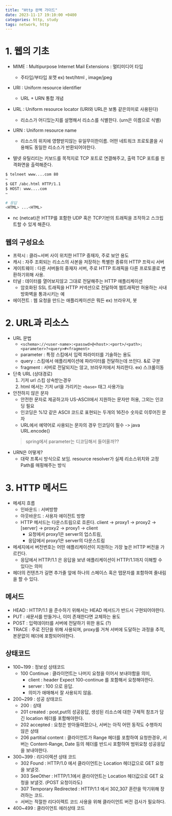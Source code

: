 ```yaml
---
title: "Http 완벽 가이드"
date: 2023-11-17 19:10:00 +0400
categories: http, study
tags: network, http
---
```



 # 1. 웹의 기초
 - MIME : Multipurpose Internet Mail Extensions : 멀티미디어 타입
   - 주타입/부타입 포맷  ex) text/html , image/jpeg
 - URI : Uniform resource identifier 
   - URL + URN 통합 개념
 - URL : Uniform resource locator (URI와 URL은 보통 같은의미로 사용된다)
   - 리소스가 어디있는지를 설명해서 리소스를 식별한다. (urn은 이름으로 식별)
 - URN : Uniform resource name
   - 리소스의 위치에 영향받지않는 유일무이한이름. 어떤 네트워크 프로토콜을 사용해도 동일한 리소스가 반환되어야한다.

- 텔넷 유틸리티는 키보드를 목적지로 TCP 포트로 연결해주고, 출력 TCP 포트를 원격화면을 출력해준다.
```sh
$ telneet www....com 80
~
$ GET /abc.html HTTP/1.1
$ HOST: www....com
~

# 응답
<HTML> ...<HTML>
```
- nc (netcat)은 HTTP를 포함한 UDP 혹은 TCP기반의 트래픽을 조작하고 스크립트할 수 있게 해준다.
  
## 웹의 구성요소
- 프락시 : 클라~서버 사이 위치한 HTTP 중재자, 주로 보안 용도
- 캐시 : 자주 조회되는 리소스의 사본을 저장하는 특별한 종류의 HTTP 프락시 서버
- 게이트웨이 : 다른 서버들의 중재자 서버, 주로 HTTP 트래픽을 다른 프로토콜로 변환하기위해 사용.
- 터널 : 데이터를 열어보지않고 그대로 전달해주는 HTTP 애플리케이션
  - 암호화된 SSL 트래픽을 HTTP 커넥션으로 전달하여 웹트래픽만 허용하는 사내방화벽을 통과시키는 예
- 에이전트 : 웹 요청을 만드는 애플리케이션은 뭐든 ex) 브라우저, 봇


# 2. URL과 리소스

- URL 문법
  - `<schema>://<user-name>:<passwd>@<host>:<port>/<path>;<parameter>?<query>#<fragment>`
  - parameter : 특정 스킴에서 입력 파라미터를 기술하는 용도
  - query : 스킴에서 애플리케이션에 파라미터를 전달하는데 쓰인다. &로 구분
  - fragment : 서버로 전달되지는 않고, 브라우저에서 처리한다. ex) 스크롤이동
- 단축 URL (상대경로)
    1. 기저 url 스킴 상속받는경우
    2. html 에서는 기저 url을 가리키는 `<base>` 태그 사용가능
- 안전하지 않은 문자
  - 안전한 문자로 제공하고자 US-ASCII에서 지원하는 문자만 허용, 그외는 인코딩 필요
  - 인코딩은 %12 같은 ASCII 코드로 표현되는 두개의 16진수 숫자로 이루어진 문자
  - URL에서 예약어로 사용되는 문자의 경우 인코딩이 필수 -> java URL.encode()
  > spring에서 parameter는 디코딩해서 들어올까??
- URN은 어떻게?
  - 대략 프록시 방식으로 보임. resource resolver가 실제 리소스위치와 고정 Path를 매핑해주는 방식

# 3. HTTP 메서드
- 메세지 흐름
  - 인바운드 : 서버방향
  - 아웃바운드 : 사용자 에이전트 방향
  - HTTP 메서드는 다운스트림으로 흐른다. client -> proxy1 -> proxy2 -> [server] -> proxy2 -> proxy1 -> client
    - 요청에서 proxy1은 server의 업스트림, 
    - 응답에서 proxy1은 server의 다운스트림
- 메세지에서 버전번호는 어떤 애플리케이션이 지원하는 가장 높은 HTTP 버전을 가르킨다. 
  - 응답에서 HTTP/1.1 은 응답을 보낸 애플리케이션이 HTTP/1.1까지 이해할 수 있다는 의미
- 헤더의 컨텐츠가 길면 추가줄 앞에 하나의 스페이스 혹은 탭문자를 포함하여 줄내림을 할 수 있다.
## 메서드
- HEAD : HTTP/1.1 을 준수하기 위해서는 HEAD 메서드가 반드시 구현되어야한다.
- PUT : 새문서를 만들거나, 이미 존재한다면 교체하는 용도
- POST : 입력데이터를 서버에 전달하기 위한 용도 (?)
- TRACE : 주로 진단을 위해 사용되며, proxy를 거쳐 서버에 도달하는 과정을 추적, 본문없이 헤더에 포함되어야한다.
## 상태코드
- 100~199 : 정보성 상태코드
  - 100 Continue : 클라이언트는 나머지 요청을 이어서 보내야함을 의미, 
    - client : header Expect 100-continue 를 포함해서 요청해야한다.
    - server : 100 으로 응답. 
    - 의미가 애매해서 잘 사용되지 않음.
- 200~299 : 성공 상태코드
  - 200 : 상태
  - 201 created : post,put의 성공응답, 생성된 리소스에 대한 구체적 참조가 담긴 location 헤더를 포함해야한다.
  - 202 accepted : 요청은 받아들여졌으나, 서버는 아직 어떤 동작도 수행하지 않은 상태
  - 206 partitial content : 클라이언트가 Range 헤더를 포함하여 요청한경우, 서버는 Content-Range, Date 등의 헤더를 반드시 포함하여 범위요청 성공응답을 보내야한다.
- 300~399 : 리다이렉션 상태 코드
  - 302 Found : HTTP/1.0 에서 클라이언트는 Location 헤더값으로 GET 요청을 보낼것.
  - 303 SeeOther : HTTP/1.1에서 클라이언트는 Location 헤더값으로 GET 요청을 보낼것. (POST 요청이라도)
  - 307 Temporary Redirected : HTTP/1.1 에서 302,307 혼란을 막기위해 장려하는 코드.
  - 서버는 적절한 리다이렉트 코드 사용을 위해 클라이언트 버전 검사가 필요하다.
- 400~499 : 클라이언트 에러상태 코드


